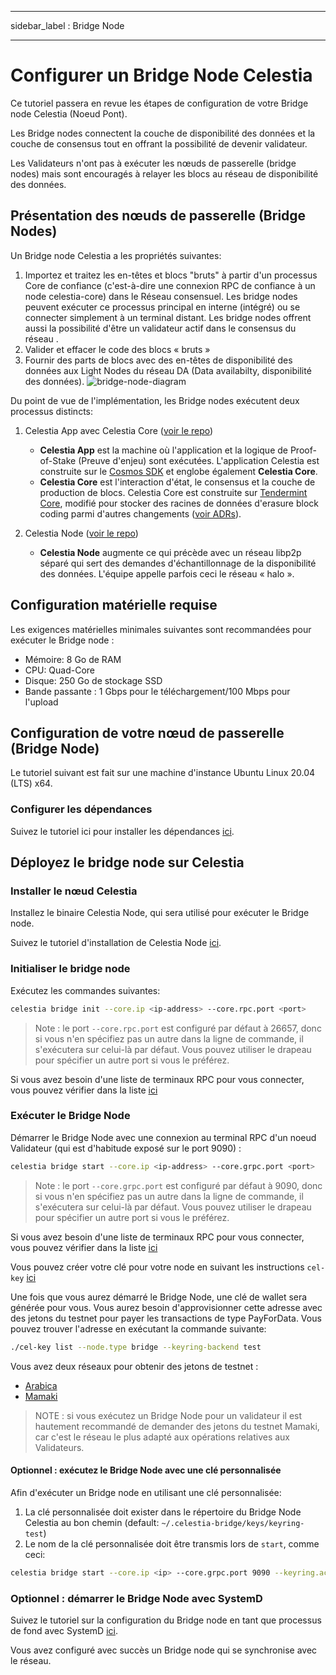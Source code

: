 - - -
sidebar_label : Bridge Node
- - -

# Configurer un Bridge Node Celestia

Ce tutoriel passera en revue les étapes de configuration de votre Bridge node Celestia (Noeud Pont).

Les Bridge nodes connectent la couche de disponibilité des données et la couche de consensus tout en offrant la possibilité de devenir validateur.

Les Validateurs n'ont pas à exécuter les nœuds de passerelle (bridge nodes) mais sont encouragés à relayer les blocs au réseau de disponibilité des données.

## Présentation des nœuds de passerelle (Bridge Nodes)

Un Bridge node Celestia a les propriétés suivantes:

1. Importez et traitez les en-têtes et blocs "bruts" à partir d'un processus Core de confiance (c'est-à-dire une connexion RPC de confiance à un node celestia-core) dans le Réseau consensuel. Les bridge nodes peuvent exécuter ce processus principal en interne (intégré) ou se connecter simplement à un terminal distant. Les bridge nodes offrent aussi la possibilité d'être un validateur actif dans le consensus du réseau .
2. Valider et effacer le code des blocs « bruts »
3. Fournir des parts de blocs avec des en-têtes de disponibilité des données aux Light Nodes du réseau DA (Data availabilty, disponibilité des données). ![bridge-node-diagram](/img/nodes/BridgeNodes.png)

Du point de vue de l'implémentation, les Bridge nodes exécutent deux processus distincts:

1. Celestia App avec Celestia Core ([voir le repo](https://github.com/celestiaorg/celestia-app))

    * **Celestia App** est la machine où l'application et la logique de Proof-of-Stake (Preuve d'enjeu) sont exécutées. L'application Celestia est construite sur le [Cosmos SDK](https://docs.cosmos.network/) et englobe également **Celestia Core**.
    * **Celestia Core** est l'interaction d'état, le consensus et la couche de production de blocs. Celestia Core est construite sur [Tendermint Core](https://docs.tendermint.com/), modifié pour stocker des racines de données d'erasure block coding parmi d'autres changements ([voir ADRs](https://github.com/celestiaorg/celestia-core/tree/master/docs/celestia-architecture)).

2. Celestia Node ([voir le repo](https://github.com/celestiaorg/celestia-node))

    * **Celestia Node** augmente ce qui précède avec un réseau libp2p séparé qui sert des demandes d'échantillonnage de la disponibilité des données. L'équipe appelle parfois ceci le réseau « halo ».

## Configuration matérielle requise

Les exigences matérielles minimales suivantes sont recommandées pour exécuter le Bridge node :

* Mémoire: 8 Go de RAM
* CPU: Quad-Core
* Disque: 250 Go de stockage SSD
* Bande passante : 1 Gbps pour le téléchargement/100 Mbps pour l'upload

## Configuration de votre nœud de passerelle (Bridge Node)

Le tutoriel suivant est fait sur une machine d'instance Ubuntu Linux 20.04 (LTS) x64.

### Configurer les dépendances

Suivez le tutoriel ici pour installer les dépendances [ici](../developers/environment.md).

## Déployez le bridge node sur Celestia

### Installer le nœud Celestia

Installez le binaire Celestia Node, qui sera utilisé pour exécuter le Bridge node.

Suivez le tutoriel d'installation de Celestia Node [ici](../developers/celestia-node.md).

### Initialiser le bridge node

Exécutez les commandes suivantes:

```sh
celestia bridge init --core.ip <ip-address> --core.rpc.port <port>
```

> Note : le port `--core.rpc.port` est configuré par défaut à 26657, donc si vous n'en spécifiez pas un autre dans la ligne de commande, il s'exécutera sur celui-là par défaut. Vous pouvez utiliser le drapeau pour spécifier un autre port si vous le préférez.

Si vous avez besoin d'une liste de terminaux RPC pour vous connecter, vous pouvez vérifier dans la liste [ici](./mamaki-testnet.md#rpc-endpoints)

### Exécuter le Bridge Node

Démarrer le Bridge Node avec une connexion au terminal RPC d'un noeud Validateur (qui est d'habitude exposé sur le port 9090) :

```sh
celestia bridge start --core.ip <ip-address> --core.grpc.port <port>
```

> Note : le port `--core.grpc.port`  est configuré par défaut à 9090, donc si vous n'en spécifiez pas un autre dans la ligne de commande, il s'exécutera sur celui-là par défaut. Vous pouvez utiliser le drapeau pour spécifier un autre port si vous le préférez.

Si vous avez besoin d'une liste de terminaux RPC pour vous connecter, vous pouvez vérifier dans la liste [ici](./mamaki-testnet.md#rpc-endpoints)

Vous pouvez créer votre clé pour votre node en suivant les instructions `cel-key` [ici](./keys.md)

Une fois que vous aurez démarré le Bridge Node, une clé de wallet sera générée pour vous. Vous aurez besoin d'approvisionner cette adresse avec des jetons du testnet pour payer les transactions de type PayForData. Vous pouvez trouver l'adresse en exécutant la commande suivante:

```sh
./cel-key list --node.type bridge --keyring-backend test
```

Vous avez deux réseaux pour obtenir des jetons de testnet :

* [Arabica](./arabica-devnet.md#arabica-devnet-faucet)
* [Mamaki](./mamaki-testnet.md#mamaki-testnet-faucet)

> NOTE : si vous exécutez un Bridge Node pour un validateur il est hautement recommandé de demander des jetons du testnet Mamaki, car c'est le réseau le plus adapté aux opérations relatives aux Validateurs.

#### Optionnel : exécutez le Bridge Node avec une clé personnalisée

Afin d'exécuter un Bridge node en utilisant une clé personnalisée:

1. La clé personnalisée doit exister dans le répertoire du Bridge Node Celestia au bon chemin (default: `~/.celestia-bridge/keys/keyring-test`)
2. Le nom de la clé personnalisée doit être transmis lors de `start`, comme ceci:

```sh
celestia bridge start --core.ip <ip> --core.grpc.port 9090 --keyring.accname <name_of_custom_key>
```

### Optionnel : démarrer le Bridge Node avec SystemD

Suivez le tutoriel sur la configuration du Bridge node en tant que processus de fond avec SystemD [ici](./systemd.md#celestia-bridge-node).

Vous avez configuré avec succès un Bridge node qui se synchronise avec le réseau.
